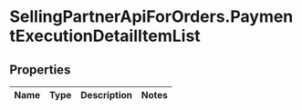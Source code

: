 # SellingPartnerApiForOrders.PaymentExecutionDetailItemList

## Properties
Name | Type | Description | Notes
------------ | ------------- | ------------- | -------------


